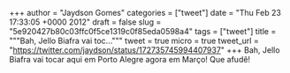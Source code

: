 
+++
author = "Jaydson Gomes"
categories = ["tweet"]
date = "Thu Feb 23 17:33:05 +0000 2012"
draft = false
slug = "5e920427b80c03ffc0f5ce1319c0f85eda0598a4"
tags = ["tweet"]
title = """Bah, Jello Biafra vai toc..."""
tweet = true
micro = true
tweet_url = "https://twitter.com/jaydson/status/172735745994407937"
+++
Bah, Jello Biafra vai tocar aqui em Porto Alegre agora em Março! Que afudê!
